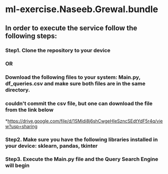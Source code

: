 # ml-exercise.Naseeb.Grewal.bundle

## In order to execute the service follow the following steps:
### Step1. Clone the repository to your device
### OR
### Download the following files to your system: Main.py, df_queries.csv and make sure both files are in the same directory.
### couldn't commit the csv file, but one can download the file from the link below
*https://drive.google.com/file/d/1SMidi8j6shCwgeHIeSzncSEdtYdF5r4q/view?usp=sharing

### Step2. Make sure you have the following libraries installed in your device: sklearn, pandas, tkinter

### Step3. Execute the Main.py file and the Query Search Engine will begin


